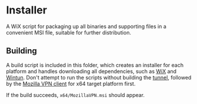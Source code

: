 # Installer
A WiX script for packaging up all binaries and supporting files in a convenient MSI file, suitable for further distribution.

## Building
A build script is included in this folder, which creates an installer for each platform and handles downloading all dependencies, such as [WiX](https://wixtoolset.org/) and [Wintun](https://www.wintun.net/). Don't attempt to run the scripts without building the [tunnel](../tunnel), followed by the [Mozilla VPN client](../ui) for x64 target platform first.

If the build succeeds, `x64/MozillaVPN.msi` should appear.

